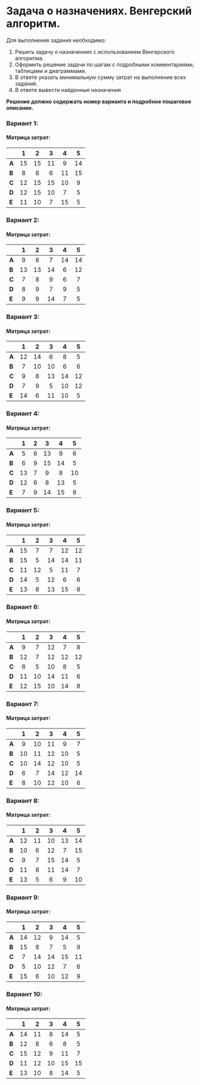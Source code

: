 # Задача о назначениях. Венгерский алгоритм.

Для выполнения задания необходимо: 
1. Решить задачу о назначениях с использованием Венгерского алгоритма.
2. Оформить решение задачи по шагам с подробными комментариями, таблицами и диаграммами.
3. В ответе указать минимальную сумму затрат на выполнение всех заданий.
4. В ответе вывести найденные назначения


**Решение должно содержать номер варианта и подробное пошаговое описание.**


### Вариант 1:
#### Матрица затрат:

|       | **1** | **2** | **3** | **4** | **5** |
|-------|:-----:|:-----:|:-----:|:-----:|:-----:|
| **A** |  15   |  15   |  11   |   9   |  14   |
| **B** |   8   |   8   |   6   |  11   |  15   |
| **C** |  12   |  15   |  15   |  10   |   9   |
| **D** |  12   |  15   |  10   |   7   |   5   |
| **E** |  11   |  10   |   7   |  15   |   5   |

### Вариант 2:
#### Матрица затрат:

|       | **1** | **2** | **3** | **4** | **5** |
|-------|:-----:|:-----:|:-----:|:-----:|:-----:|
| **A** |   9   |   8   |   7   |  14   |  14   |
| **B** |  13   |  13   |  14   |   6   |  12   |
| **C** |   7   |   8   |   9   |   6   |   7   |
| **D** |   8   |   9   |   7   |   9   |   5   |
| **E** |   9   |   9   |  14   |   7   |   5   |

### Вариант 3:
#### Матрица затрат:

|       | **1** | **2** | **3** | **4** | **5** |
|-------|:-----:|:-----:|:-----:|:-----:|:-----:|
| **A** |  12   |  14   |   6   |   8   |   5   |
| **B** |   7   |  10   |  10   |   6   |   6   |
| **C** |   9   |   8   |  13   |  14   |  12   |
| **D** |   7   |   9   |   5   |  10   |  12   |
| **E** |  14   |   6   |  11   |  10   |   5   |

### Вариант 4:
#### Матрица затрат:

|       | **1** | **2** | **3** | **4** | **5** |
|-------|:-----:|:-----:|:-----:|:-----:|:-----:|
| **A** |   5   |   6   |  13   |   9   |   6   |
| **B** |   6   |   9   |  15   |  14   |   5   |
| **C** |  13   |   7   |   9   |   8   |  10   |
| **D** |  12   |   6   |   8   |  13   |   5   |
| **E** |   7   |   9   |  14   |  15   |   8   |

### Вариант 5:
#### Матрица затрат:

|       | **1** | **2** | **3** | **4** | **5** |
|-------|:-----:|:-----:|:-----:|:-----:|:-----:|
| **A** |  15   |   7   |   7   |  12   |  12   |
| **B** |  15   |   5   |  14   |  14   |  11   |
| **C** |  11   |  12   |   5   |  11   |   7   |
| **D** |  14   |   5   |  12   |   6   |   6   |
| **E** |  13   |   8   |  13   |  15   |   8   |

### Вариант 6:
#### Матрица затрат:

|       | **1** | **2** | **3** | **4** | **5** |
|-------|:-----:|:-----:|:-----:|:-----:|:-----:|
| **A** |   9   |   7   |  12   |   7   |   8   |
| **B** |  12   |   7   |  12   |  12   |  12   |
| **C** |   8   |   5   |  10   |   8   |   5   |
| **D** |  11   |  10   |  14   |  11   |   6   |
| **E** |  12   |  15   |  10   |  14   |   8   |

### Вариант 7:
#### Матрица затрат:

|       | **1** | **2** | **3** | **4** | **5** |
|-------|:-----:|:-----:|:-----:|:-----:|:-----:|
| **A** |   9   |  10   |  11   |   9   |   7   |
| **B** |  10   |  11   |  12   |  10   |   5   |
| **C** |  10   |  14   |  12   |  10   |   5   |
| **D** |   6   |   7   |  14   |  12   |  14   |
| **E** |   8   |  10   |  12   |  10   |   6   |

### Вариант 8:
#### Матрица затрат:

|       | **1** | **2** | **3** | **4** | **5** |
|-------|:-----:|:-----:|:-----:|:-----:|:-----:|
| **A** |  12   |  11   |  10   |  13   |  14   |
| **B** |  10   |   6   |  12   |   7   |  15   |
| **C** |   9   |   7   |  15   |  14   |   5   |
| **D** |  11   |   8   |  11   |  14   |   7   |
| **E** |  13   |   5   |   6   |   9   |  10   |

### Вариант 9:
#### Матрица затрат:

|       | **1** | **2** | **3** | **4** | **5** |
|-------|:-----:|:-----:|:-----:|:-----:|:-----:|
| **A** |  14   |  12   |   9   |  14   |   5   |
| **B** |  15   |   8   |   7   |   5   |   9   |
| **C** |   7   |  14   |  14   |  15   |  11   |
| **D** |   5   |  10   |  12   |   7   |   6   |
| **E** |  15   |   6   |  10   |  12   |   9   |

### Вариант 10:
#### Матрица затрат:

|       | **1** | **2** | **3** | **4** | **5** |
|-------|:-----:|:-----:|:-----:|:-----:|:-----:|
| **A** |  14   |  11   |   8   |  14   |   5   |
| **B** |  12   |   8   |   6   |   8   |   5   |
| **C** |  15   |  12   |   9   |  11   |   7   |
| **D** |  11   |  12   |  10   |  15   |  15   |
| **E** |  13   |  10   |   8   |  14   |   5   |
